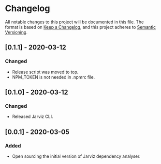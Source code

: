 # Changelog
All notable changes to this project will be documented in this file.
The format is based on [Keep a Changelog](https://keepachangelog.com/en/1.0.0/), and this project adheres to [Semantic Versioning](https://semver.org/spec/v2.0.0.html).

## [0.1.1] - 2020-03-12
### Changed
- Release script was moved to top.
- NPM_TOKEN is not needed in .npmrc file.

## [0.1.0] - 2020-03-12
### Changed
- Released Jarviz CLI.

## [0.0.1] - 2020-03-05
### Added
- Open sourcing the initial version of Jarviz dependency analyser.
